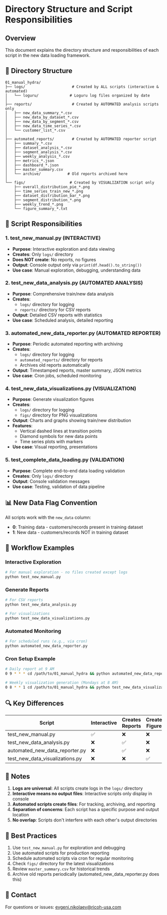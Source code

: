 # Directory Structure and Script Responsibilities

## Overview
This document explains the directory structure and responsibilities of each script in the new data loading framework.

## 📁 Directory Structure

```
01_manual_hydra/
├── logs/                     # Created by ALL scripts (interactive & automated)
│   └── loguru/              # Loguru log files organized by date
│
├── reports/                  # Created by AUTOMATED analysis scripts only
│   ├── new_data_summary_*.csv
│   ├── new_data_by_dataset_*.csv
│   ├── new_data_by_segment_*.csv
│   ├── new_data_time_series_*.csv
│   └── customer_list_*.csv
│
├── automated_reports/        # Created by AUTOMATED reporter script
│   ├── summary_*.csv
│   ├── dataset_analysis_*.csv
│   ├── segment_analysis_*.csv
│   ├── weekly_analysis_*.csv
│   ├── metrics_*.json
│   ├── dashboard_*.json
│   ├── master_summary.csv
│   └── archive/            # Old reports archived here
│
└── figs/                    # Created by VISUALIZATION script only
    ├── overall_distribution_pie_*.png
    ├── time_series_train_new_*.png
    ├── dataset_distribution_bar_*.png
    ├── segment_distribution_*.png
    ├── weekly_trend_*.png
    └── figure_summary_*.txt
```

## 🔧 Script Responsibilities

### 1. **test_new_manual.py** (INTERACTIVE)
- **Purpose**: Interactive exploration and data viewing
- **Creates**: Only `logs/` directory
- **Does NOT create**: No reports, no figures
- **Output**: Console output only via `print(df.head().to_string())`
- **Use case**: Manual exploration, debugging, understanding data

### 2. **test_new_data_analysis.py** (AUTOMATED ANALYSIS)
- **Purpose**: Comprehensive train/new data analysis
- **Creates**: 
  - `logs/` directory for logging
  - `reports/` directory for CSV reports
- **Output**: Detailed CSV reports with statistics
- **Use case**: Scheduled analysis, detailed reporting

### 3. **automated_new_data_reporter.py** (AUTOMATED REPORTER)
- **Purpose**: Periodic automated reporting with archiving
- **Creates**:
  - `logs/` directory for logging
  - `automated_reports/` directory for reports
  - Archives old reports automatically
- **Output**: Timestamped reports, master summary, JSON metrics
- **Use case**: Cron jobs, scheduled monitoring

### 4. **test_new_data_visualizations.py** (VISUALIZATION)
- **Purpose**: Generate visualization figures
- **Creates**:
  - `logs/` directory for logging
  - `figs/` directory for PNG visualizations
- **Output**: Charts and graphs showing train/new distribution
- **Features**:
  - Vertical dashed lines at transition points
  - Diamond symbols for new data points
  - Time series plots with markers
- **Use case**: Visual reporting, presentations

### 5. **test_complete_data_loading.py** (VALIDATION)
- **Purpose**: Complete end-to-end data loading validation
- **Creates**: Only `logs/` directory
- **Output**: Console validation messages
- **Use case**: Testing, validation of data pipeline

## 📊 New Data Flag Convention

All scripts work with the `new_data` column:
- **0**: Training data - customers/records present in training dataset
- **1**: New data - customers/records NOT in training dataset

## 🔄 Workflow Examples

### Interactive Exploration
```bash
# For manual exploration - no files created except logs
python test_new_manual.py
```

### Generate Reports
```bash
# For CSV reports
python test_new_data_analysis.py

# For visualizations
python test_new_data_visualizations.py
```

### Automated Monitoring
```bash
# For scheduled runs (e.g., via cron)
python automated_new_data_reporter.py
```

### Cron Setup Example
```bash
# Daily report at 9 AM
0 9 * * * cd /path/to/01_manual_hydra && python automated_new_data_reporter.py

# Weekly visualization generation (Mondays at 8 AM)
0 8 * * 1 cd /path/to/01_manual_hydra && python test_new_data_visualizations.py
```

## 🔍 Key Differences

| Script | Interactive | Creates Reports | Creates Figures | For Cron |
|--------|------------|-----------------|-----------------|----------|
| test_new_manual.py | ✅ | ❌ | ❌ | ❌ |
| test_new_data_analysis.py | ❌ | ✅ | ❌ | ✅ |
| automated_new_data_reporter.py | ❌ | ✅ | ❌ | ✅ |
| test_new_data_visualizations.py | ❌ | ❌ | ✅ | ✅ |

## 📝 Notes

1. **Logs are universal**: All scripts create logs in the `logs/` directory
2. **Interactive means no output files**: Interactive scripts only display in console
3. **Automated scripts create files**: For tracking, archiving, and reporting
4. **Separation of concerns**: Each script has a specific purpose and output location
5. **No overlap**: Scripts don't interfere with each other's output directories

## 🚀 Best Practices

1. Use `test_new_manual.py` for exploration and debugging
2. Use automated scripts for production reporting
3. Schedule automated scripts via cron for regular monitoring
4. Check `figs/` directory for the latest visualizations
5. Review `master_summary.csv` for historical trends
6. Archive old reports periodically (automated_new_data_reporter.py does this)

## 📧 Contact

For questions or issues: evgeni.nikolaev@ricoh-usa.com